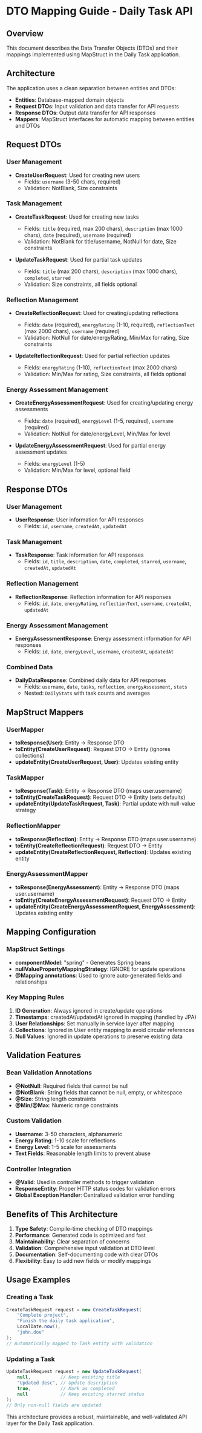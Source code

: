 # DTO Mapping Guide - Daily Task API

## Overview

This document describes the Data Transfer Objects (DTOs) and their mappings implemented using MapStruct in the Daily Task application.

## Architecture

The application uses a clean separation between entities and DTOs:
- **Entities**: Database-mapped domain objects
- **Request DTOs**: Input validation and data transfer for API requests
- **Response DTOs**: Output data transfer for API responses
- **Mappers**: MapStruct interfaces for automatic mapping between entities and DTOs

## Request DTOs

### User Management
- **CreateUserRequest**: Used for creating new users
  - Fields: `username` (3-50 chars, required)
  - Validation: NotBlank, Size constraints

### Task Management
- **CreateTaskRequest**: Used for creating new tasks
  - Fields: `title` (required, max 200 chars), `description` (max 1000 chars), `date` (required), `username` (required)
  - Validation: NotBlank for title/username, NotNull for date, Size constraints

- **UpdateTaskRequest**: Used for partial task updates
  - Fields: `title` (max 200 chars), `description` (max 1000 chars), `completed`, `starred`
  - Validation: Size constraints, all fields optional

### Reflection Management
- **CreateReflectionRequest**: Used for creating/updating reflections
  - Fields: `date` (required), `energyRating` (1-10, required), `reflectionText` (max 2000 chars), `username` (required)
  - Validation: NotNull for date/energyRating, Min/Max for rating, Size constraints

- **UpdateReflectionRequest**: Used for partial reflection updates
  - Fields: `energyRating` (1-10), `reflectionText` (max 2000 chars)
  - Validation: Min/Max for rating, Size constraints, all fields optional

### Energy Assessment Management
- **CreateEnergyAssessmentRequest**: Used for creating/updating energy assessments
  - Fields: `date` (required), `energyLevel` (1-5, required), `username` (required)
  - Validation: NotNull for date/energyLevel, Min/Max for level

- **UpdateEnergyAssessmentRequest**: Used for partial energy assessment updates
  - Fields: `energyLevel` (1-5)
  - Validation: Min/Max for level, optional field

## Response DTOs

### User Management
- **UserResponse**: User information for API responses
  - Fields: `id`, `username`, `createdAt`, `updatedAt`

### Task Management
- **TaskResponse**: Task information for API responses
  - Fields: `id`, `title`, `description`, `date`, `completed`, `starred`, `username`, `createdAt`, `updatedAt`

### Reflection Management
- **ReflectionResponse**: Reflection information for API responses
  - Fields: `id`, `date`, `energyRating`, `reflectionText`, `username`, `createdAt`, `updatedAt`

### Energy Assessment Management
- **EnergyAssessmentResponse**: Energy assessment information for API responses
  - Fields: `id`, `date`, `energyLevel`, `username`, `createdAt`, `updatedAt`

### Combined Data
- **DailyDataResponse**: Combined daily data for API responses
  - Fields: `username`, `date`, `tasks`, `reflection`, `energyAssessment`, `stats`
  - Nested: `DailyStats` with task counts and averages

## MapStruct Mappers

### UserMapper
- **toResponse(User)**: Entity → Response DTO
- **toEntity(CreateUserRequest)**: Request DTO → Entity (ignores collections)
- **updateEntity(CreateUserRequest, User)**: Updates existing entity

### TaskMapper
- **toResponse(Task)**: Entity → Response DTO (maps user.username)
- **toEntity(CreateTaskRequest)**: Request DTO → Entity (sets defaults)
- **updateEntity(UpdateTaskRequest, Task)**: Partial update with null-value strategy

### ReflectionMapper
- **toResponse(Reflection)**: Entity → Response DTO (maps user.username)
- **toEntity(CreateReflectionRequest)**: Request DTO → Entity
- **updateEntity(CreateReflectionRequest, Reflection)**: Updates existing entity

### EnergyAssessmentMapper
- **toResponse(EnergyAssessment)**: Entity → Response DTO (maps user.username)
- **toEntity(CreateEnergyAssessmentRequest)**: Request DTO → Entity
- **updateEntity(CreateEnergyAssessmentRequest, EnergyAssessment)**: Updates existing entity

## Mapping Configuration

### MapStruct Settings
- **componentModel**: "spring" - Generates Spring beans
- **nullValuePropertyMappingStrategy**: IGNORE for update operations
- **@Mapping annotations**: Used to ignore auto-generated fields and relationships

### Key Mapping Rules
1. **ID Generation**: Always ignored in create/update operations
2. **Timestamps**: createdAt/updatedAt ignored in mapping (handled by JPA)
3. **User Relationships**: Set manually in service layer after mapping
4. **Collections**: Ignored in User entity mapping to avoid circular references
5. **Null Values**: Ignored in update operations to preserve existing data

## Validation Features

### Bean Validation Annotations
- **@NotNull**: Required fields that cannot be null
- **@NotBlank**: String fields that cannot be null, empty, or whitespace
- **@Size**: String length constraints
- **@Min/@Max**: Numeric range constraints

### Custom Validation
- **Username**: 3-50 characters, alphanumeric
- **Energy Rating**: 1-10 scale for reflections
- **Energy Level**: 1-5 scale for assessments
- **Text Fields**: Reasonable length limits to prevent abuse

### Controller Integration
- **@Valid**: Used in controller methods to trigger validation
- **ResponseEntity**: Proper HTTP status codes for validation errors
- **Global Exception Handler**: Centralized validation error handling

## Benefits of This Architecture

1. **Type Safety**: Compile-time checking of DTO mappings
2. **Performance**: Generated code is optimized and fast
3. **Maintainability**: Clear separation of concerns
4. **Validation**: Comprehensive input validation at DTO level
5. **Documentation**: Self-documenting code with clear DTOs
6. **Flexibility**: Easy to add new fields or modify mappings

## Usage Examples

### Creating a Task
```java
CreateTaskRequest request = new CreateTaskRequest(
    "Complete project",
    "Finish the daily task application",
    LocalDate.now(),
    "john.doe"
);
// Automatically mapped to Task entity with validation
```

### Updating a Task
```java
UpdateTaskRequest request = new UpdateTaskRequest(
    null,           // Keep existing title
    "Updated desc", // Update description
    true,           // Mark as completed
    null            // Keep existing starred status
);
// Only non-null fields are updated
```

This architecture provides a robust, maintainable, and well-validated API layer for the Daily Task application. 